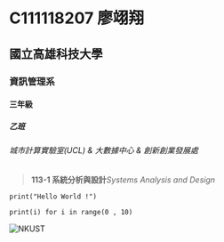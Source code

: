 # C111118207 廖翊翔
## 國立高雄科技大學
### 資訊管理系
#### 三年級
##### 乙班
###### 城市計算實驗室(UCL) & 大數據中心 & 創新創業發展處

> **113-1 系統分析與設計***Systems Analysis and Design*

` print("Hello World !") `

``` print(i) for i in range(0 , 10) ```


![NKUST](182513897.png)
